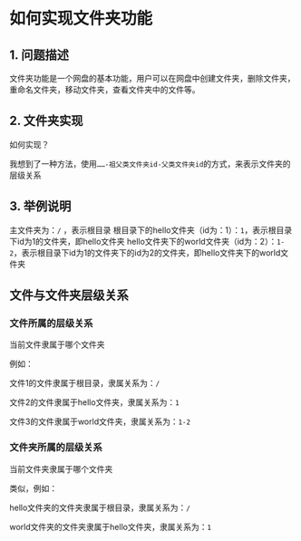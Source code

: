 # 如何实现文件夹功能

## 1. 问题描述

文件夹功能是一个网盘的基本功能，用户可以在网盘中创建文件夹，删除文件夹，重命名文件夹，移动文件夹，查看文件夹中的文件等。

## 2. 文件夹实现

如何实现？

我想到了一种方法，使用`……-祖父类文件夹id-父类文件夹id`的方式，来表示文件夹的层级关系

## 3. 举例说明

主文件夹为：`/` ，表示根目录
根目录下的hello文件夹（id为：1）：`1`，表示根目录下id为1的文件夹，即hello文件夹
hello文件夹下的world文件夹（id为：2）：`1-2`，表示根目录下id为1的文件夹下的id为2的文件夹，即hello文件夹下的world文件夹

## 文件与文件夹层级关系

### 文件所属的层级关系

当前文件隶属于哪个文件夹

例如：

文件1的文件隶属于根目录，隶属关系为：`/`

文件2的文件隶属于hello文件夹，隶属关系为：`1`

文件3的文件隶属于world文件夹，隶属关系为：`1-2`

### 文件夹所属的层级关系

当前文件夹隶属于哪个文件夹

类似，例如：

hello文件夹的文件夹隶属于根目录，隶属关系为：`/`

world文件夹的文件夹隶属于hello文件夹，隶属关系为：`1`